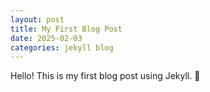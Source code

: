 ```yaml
---
layout: post
title: My First Blog Post
date: 2025-02-03
categories: jekyll blog
---
```


Hello! This is my first blog post using Jekyll. 🚀
